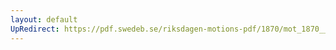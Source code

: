 ```yaml
---
layout: default
UpRedirect: https://pdf.swedeb.se/riksdagen-motions-pdf/1870/mot_1870__fk__00031/mot_1870__fk__00031_002.pdf
---
```

